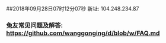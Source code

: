 ##2018年09月28日07时12分07秒 新址: 104.248.234.87
### 兔友常见问题及解答: https://github.com/wanggonging/d/blob/w/FAQ.md
